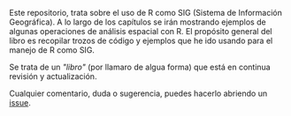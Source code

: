Este repositorio, trata sobre el uso de R como SIG (Sistema de Información Geográfica). A lo largo de los capítulos se irán mostrando ejemplos de algunas operaciones de análisis espacial con R. El propósito general del libro es recopilar trozos de código y ejemplos que he ido usando para el manejo de R como SIG. 

Se trata de un *"libro"* (por llamaro de algua forma) que está en continua revisión y actualización. 

Cualquier comentario, duda o sugerencia, puedes hacerlo abriendo un [issue](https://github.com/ajpelu/gisR/issues). 